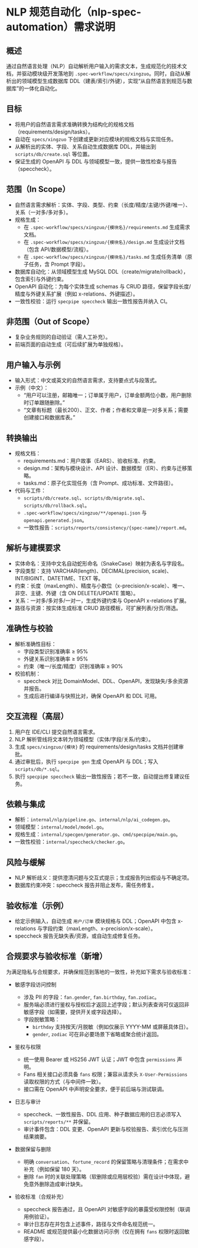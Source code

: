 # NLP 规范自动化（nlp-spec-automation）需求说明

## 概述
通过自然语言处理（NLP）自动解析用户输入的需求文本，生成规范化的技术文档，并驱动模块级开发落地到 `.spec-workflow/specs/xingzuo`。同时，自动从解析出的领域模型生成数据库 DDL（建表/索引/外键），实现“从自然语言到规范与数据库”的一体化自动化。

## 目标
- 将用户的自然语言需求准确转换为结构化的规格文档（requirements/design/tasks）。
- 自动在 `specs/xingzuo` 下创建或更新对应模块的规格文档与实现任务。
- 从解析出的实体、字段、关系自动生成数据库 DDL，并输出到 `scripts/db/create.sql` 等位置。
- 保证生成的 OpenAPI 与 DDL 与领域模型一致，提供一致性检查与报告（speccheck）。

## 范围（In Scope）
- 自然语言需求解析：实体、字段、类型、约束（长度/精度/主键/外键/唯一）、关系（一对多/多对多）。
- 规格生成：
  - 在 `.spec-workflow/specs/xingzuo/{模块名}/requirements.md` 生成需求文档。
  - 在 `.spec-workflow/specs/xingzuo/{模块名}/design.md` 生成设计文档（包含 API/数据模型/流程）。
  - 在 `.spec-workflow/specs/xingzuo/{模块名}/tasks.md` 生成任务清单（原子任务，含 Prompt 字段）。
- 数据库自动化：从领域模型生成 MySQL DDL（create/migrate/rollback），包含索引与外键约束。
- OpenAPI 自动化：为每个实体生成 schemas 与 CRUD 路径，保留字段长度/精度与外键关系扩展（例如 x-relations、外键描述）。
- 一致性校验：运行 `specpipe speccheck` 输出一致性报告并纳入 CI。

## 非范围（Out of Scope）
- 复杂业务规则的自动验证（需人工补充）。
- 前端页面的自动生成（可后续扩展为单独规格）。

## 用户输入与示例
- 输入形式：中文或英文的自然语言需求，支持要点式与段落式。
- 示例（中文）：
  - “用户可以注册，邮箱唯一；订单属于用户，订单金额两位小数，用户删除时订单跟随删除。”
  - “文章有标题（最长200）、正文、作者；作者和文章是一对多关系；需要创建接口和数据库表。”

## 转换输出
- 规格文档：
  - requirements.md：用户故事（EARS）、验收标准、约束。
  - design.md：架构与模块设计、API 设计、数据模型（ER）、约束与迁移策略。
  - tasks.md：原子化实现任务（含 Prompt、成功标准、文件路径）。
- 代码与工件：
  - `scripts/db/create.sql`、`scripts/db/migrate.sql`、`scripts/db/rollback.sql`。
  - `.spec-workflow/specs/xingzuo/**/openapi.json` 与 `openapi.generated.json`。
  - 一致性报告：`scripts/reports/consistency/{spec-name}/report.md`。

## 解析与建模要求
- 实体命名：支持中文名自动蛇形命名（SnakeCase）映射为表名与字段名。
- 字段类型：支持 VARCHAR(length)、DECIMAL(precision, scale)、INT/BIGINT、DATETIME、TEXT 等。
- 约束：长度（maxLength）、精度与小数位（x-precision/x-scale）、唯一、非空、主键、外键（含 ON DELETE/UPDATE 策略）。
- 关系：一对多/多对多/一对一，生成外键约束与 OpenAPI x-relations 扩展。
- 路径与资源：按实体生成标准 CRUD 路径模板，可扩展列表/分页/筛选。

## 准确性与校验
- 解析准确性目标：
  - 字段类型识别准确率 ≥ 95%
  - 外键关系识别准确率 ≥ 95%
  - 约束（唯一/长度/精度）识别准确率 ≥ 90%
- 校验机制：
  - speccheck 对比 DomainModel、DDL、OpenAPI，发现缺失/多余资源并报告。
  - 生成后进行编译与快照比对，确保 OpenAPI 和 DDL 可用。

## 交互流程（高层）
1. 用户在 IDE/CLI 提交自然语言需求。
2. NLP 解析管线将文本转为领域模型（实体/字段/关系/约束）。
3. 生成 `specs/xingzuo/{模块}` 的 requirements/design/tasks 文档并创建审批。
4. 通过审批后，执行 `specpipe gen` 生成 OpenAPI 与 DDL；写入 `scripts/db/*.sql`。
5. 执行 `specpipe speccheck` 输出一致性报告；若不一致，自动提出修复建议任务。

## 依赖与集成
- 解析：`internal/nlp/pipeline.go`、`internal/nlp/ai_codegen.go`。
- 领域模型：`internal/model/model.go`。
- 规格生成：`internal/specgen/generator.go`、`cmd/specpipe/main.go`。
- 一致性校验：`internal/speccheck/checker.go`。

## 风险与缓解
- NLP 解析歧义：提供澄清问题与交互式提示；生成报告列出假设与不确定项。
- 数据库约束冲突：speccheck 报告并阻止发布，需任务修复。

## 验收标准（示例）
- 给定示例输入，自动生成 `用户/订单` 模块规格与 DDL；OpenAPI 中包含 x-relations 与字段约束（maxLength、x-precision/x-scale）。
- speccheck 报告无缺失表/资源，或自动生成修复任务。

## 合规要求与验收标准（新增）

为满足隐私与合规要求，并确保规范到落地的一致性，补充如下需求与验收标准：

- 敏感字段访问控制
  - 涉及 PII 的字段：`fan.gender`, `fan.birthday`, `fan.zodiac`。
  - 服务端必须进行鉴权与授权后才返回上述字段；默认列表查询可仅返回非敏感字段（如需要，提供开关或字段选择）。
  - 字段脱敏策略：
    - `birthday` 支持按天/月脱敏（例如仅展示 YYYY-MM 或屏蔽具体日）。
    - `gender`, `zodiac` 可在非必要场景下省略或聚合统计返回。

- 鉴权与权限
  - 统一使用 Bearer 或 HS256 JWT 认证；JWT 中包含 `permissions` 声明。
  - Fans 相关接口必须具备 `fans` 权限；兼容从请求头 `X-User-Permissions` 读取权限的方式（与中间件一致）。
  - 接口需在 OpenAPI 中声明安全要求，便于前后端与测试联调。

- 日志与审计
  - speccheck、一致性报告、DDL 应用、种子数据应用的日志必须写入 `scripts/reports/**` 并保留。
  - 审计事件包含：DDL 变更、OpenAPI 更新与校验报告、索引优化与压测结果摘要。

- 数据保留与删除
  - 明确 `conversation`、`fortune_record` 的保留策略与清理条件；在需求中补充（例如保留 180 天）。
  - 删除 `fan` 时的关联处理策略（软删除或应用层校验）需在设计中体现，避免意外删除造成审计缺失。

- 验收标准（合规补充）
  - speccheck 报告通过，且 OpenAPI 对敏感字段的暴露受权限控制（联调用例验证）。
  - 审计日志存在并包含上述事件，路径与文件命名规范统一。
  - README 或规范提供最小化数据访问示例（仅在拥有 `fans` 权限时返回敏感字段）。
